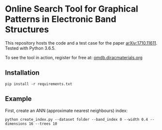 # Online Search Tool for Graphical Patterns in Electronic Band Structures

This repository hosts the code and a test case for the paper [arXiv:1710.11611](https://arxiv.org/abs/1710.11611). Tested with Python 3.6.5.

To see the tool in action, register for free at: [omdb.diracmaterials.org](https://omdb.diracmaterials.org)

## Installation
```
pip install -r requirements.txt
```

## Example
First, create an ANN (approximate nearest neighbours) index:
```
python create_index.py --dataset folder --band_index 0 --width 0.4 --dimensions 16 --trees 10
```
